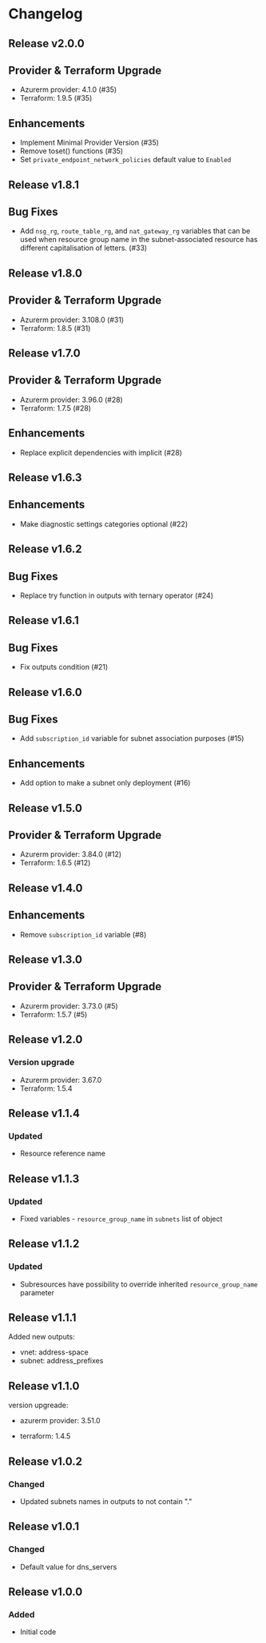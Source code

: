 # Changelog

## Release v2.0.0

## Provider & Terraform Upgrade
- Azurerm provider: 4.1.0 (#35)
- Terraform: 1.9.5 (#35)
## Enhancements
- Implement Minimal Provider Version (#35)
- Remove toset() functions (#35)
- Set `private_endpoint_network_policies` default value to `Enabled`
   
## Release v1.8.1

## Bug Fixes

- Add `nsg_rg`, `route_table_rg`, and `nat_gateway_rg` variables that can be used when resource group name in the subnet-associated resource has different capitalisation of letters. (#33)



   
## Release v1.8.0

## Provider & Terraform Upgrade
- Azurerm provider: 3.108.0 (#31)
- Terraform: 1.8.5 (#31)
   
## Release v1.7.0

## Provider & Terraform Upgrade

- Azurerm provider: 3.96.0 (#28)
- Terraform: 1.7.5 (#28)

## Enhancements

- Replace explicit dependencies with implicit (#28)
   
## Release v1.6.3

## Enhancements

- Make diagnostic settings categories optional (#22)


   
## Release v1.6.2

## Bug Fixes
- Replace try function in outputs with ternary operator (#24)



   
## Release v1.6.1

## Bug Fixes

- Fix outputs condition (#21)



   
## Release v1.6.0

## Bug Fixes

- Add `subscription_id` variable for subnet association purposes (#15)


## Enhancements

- Add option to make a subnet only deployment (#16)


   
## Release v1.5.0

## Provider & Terraform Upgrade
- Azurerm provider: 3.84.0 (#12)
- Terraform: 1.6.5 (#12)
   
## Release v1.4.0

## Enhancements

- Remove `subscription_id` variable (#8)


   
## Release v1.3.0

## Provider & Terraform Upgrade
- Azurerm provider: 3.73.0 (#5)
- Terraform: 1.5.7 (#5)

   
## Release v1.2.0

### Version upgrade
- Azurerm provider: 3.67.0
- Terraform: 1.5.4
   
## Release v1.1.4

### Updated
- Resource reference name
   
## Release v1.1.3

### Updated
- Fixed variables - `resource_group_name` in `subnets` list of object
   
## Release v1.1.2

### Updated
- Subresources have possibility to override inherited `resource_group_name` parameter
   
## Release v1.1.1

Added new outputs:

- vnet: address-space
- subnet: address_prefixes
   
## Release v1.1.0

version upgreade:

- azurerm provider: 3.51.0

- terraform: 1.4.5

   
## Release v1.0.2

### Changed
- Updated subnets names in outputs to not contain "."
   
## Release v1.0.1

### Changed
- Default value for dns_servers
   
## Release v1.0.0

### Added

- Initial code
   